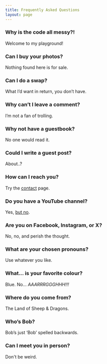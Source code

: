 ```yaml
---
title: Frequently Asked Questions
layout: page
---
```


### Why is the code all messy?! ###

Welcome to my playground!

### Can I buy your photos? ###

Nothing found here is for sale.

### Can I do a swap? ###

What I’d want in return, you don’t have.

### Why can’t I leave a comment? ###

I’m not a fan of trolling.

### Why not have a guestbook? ###

No one would read it.

### Could I write a guest post? ###

About..?

### How can I reach you? ###

Try the [contact](https://martbetz.github.io/contact.html) page. 

### Do you have a YouTube channel? ###

Yes, [but no](https://martbetz.github.io/social404.html).

### Are you on Facebook, Instagram, or X? ###

No, no, and perish the thought.

### What are your chosen pronouns? ###

Use whatever you like. 

### What... is your favorite colour? ###

Blue. No... _AAARRRGGGHHH!!!_

### Where do you come from? ###

The Land of Sheep & Dragons.

### Who’s Bob? ###

Bob’s just ‘Bob’ spelled backwards.

### Can I meet you in person? ###

Don't be weird.





